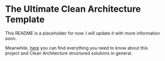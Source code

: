 # The Ultimate Clean Architecture Template

This README is a placeholder for now. I will update it with more information soon.

Meanwhile, [here](https://dometrain.com/bundle/from-zero-to-hero-clean-architecture) you can find everything you need to know about this project and Clean Architecture structured solutions in general.
